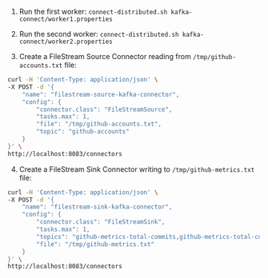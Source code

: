 1. Run the first worker:
`connect-distributed.sh kafka-connect/worker1.properties`

2. Run the second worker:
`connect-distributed.sh kafka-connect/worker2.properties`

3. Create a FileStream Source Connector reading from `/tmp/github-accounts.txt` file:
```bash
curl -H 'Content-Type: application/json' \
-X POST -d '{
    "name": "filestream-source-kafka-connector",
    "config": {
        "connector.class": "FileStreamSource",
        "tasks.max": 1,
        "file": "/tmp/github-accounts.txt",
        "topic": "github-accounts"
    }
}' \
http://localhost:8083/connectors
```

4. Create a FileStream Sink Connector writing to `/tmp/github-metrics.txt` file:
```bash
curl -H 'Content-Type: application/json' \
-X POST -d '{
    "name": "filestream-sink-kafka-connector",
    "config": {
        "connector.class": "FileStreamSink",
        "tasks.max": 1,
        "topics": "github-metrics-total-commits,github-metrics-total-committers,github-metrics-top-committers",
        "file": "/tmp/github-metrics.txt"
    }
}' \
http://localhost:8083/connectors
```
